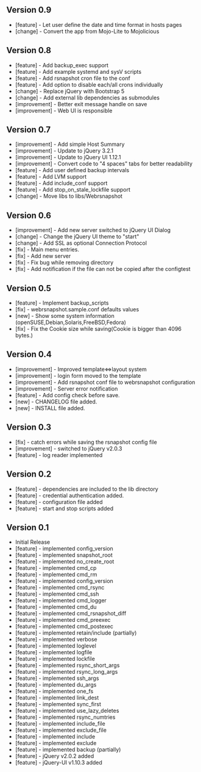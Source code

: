 Version 0.9
-----------

* [feature]     - Let user define the date and time format in hosts pages
* [change]      - Convert the app from Mojo-Lite to Mojolicious


Version 0.8
-----------

* [feature]     - Add backup_exec support
* [feature]     - Add example systemd and sysV scripts
* [feature]     - Add rsnapshot cron file to the conf
* [feature]     - Add option to disable each/all crons individually
* [change]      - Replace jQuery with Bootstrap 5
* [change]      - Add external lib dependencies as submodules
* [improvement] - Better exit message handle on save
* [improvement] - Web UI is responsible 


Version 0.7
-----------

* [improvement] - Add simple Host Summary
* [improvement] - Update to jQuery 3.2.1
* [improvement] - Update to jQuery UI 1.12.1
* [improvement] - Convert code to "4 spaces" tabs for better readability
* [feature]     - Add user defined backup intervals
* [feature]     - Add LVM support
* [feature]     - Add include_conf support
* [feature]     - Add stop_on_stale_lockfile support
* [change]      - Move libs to libs/Webrsnapshot



Version 0.6
-----------

* [improvement] - Add new server switched to jQuery UI Dialog
* [change]      - Change the jQuery UI theme to "start"
* [change]      - Add SSL as optional Connection Protocol
* [fix]         - Main menu entries.
* [fix]         - Add new server
* [fix]         - Fix bug while removing directory
* [fix]         - Add notification if the file can not be copied after the configtest


Version 0.5
-----------

* [feature] - Implement backup_scripts
* [fix]     - webrsnapshot.sample.conf defaults values
* [new]     - Show some system information (openSUSE,Debian,Solaris,FreeBSD,Fedora)
* [fix]     - Fix the Cookie size while saving(Cookie is bigger than 4096 bytes.)


Version 0.4
-----------

* [improvement] - Improved template<=>layout system
* [improvement] - login form moved to the template
* [improvement] - Add rsnapshot conf file to webrsnapshot configuration
* [improvement] - Server error notification
* [feature]     - Add config check before save.
* [new]         - CHANGELOG file added.
* [new]         - INSTALL file added.


Version 0.3
-----------

* [fix]         - catch errors while saving the rsnapshot config file
* [improvement] - switched to jQuery v2.0.3
* [feature]     - log reader implemented


Version 0.2
-----------

* [feature] - dependencies are included to the lib directory
* [feature] - credential authentication added.
* [feature] - configuration file added
* [feature] - start and stop scripts added


Version 0.1
-----------

* Initial Release
* [feature] - implemented config_version
* [feature] - implemented snapshot_root
* [feature] - implemented no_create_root
* [feature] - implemented cmd_cp
* [feature] - implemented cmd_rm
* [feature] - implemented config_version
* [feature] - implemented cmd_rsync
* [feature] - implemented cmd_ssh
* [feature] - implemented cmd_logger
* [feature] - implemented cmd_du
* [feature] - implemented cmd_rsnapshot_diff
* [feature] - implemented cmd_preexec
* [feature] - implemented cmd_postexec
* [feature] - implemented retain/include (partially)
* [feature] - implemented verbose
* [feature] - implemented loglevel
* [feature] - implemented logfile
* [feature] - implemented lockfile
* [feature] - implemented rsync_short_args
* [feature] - implemented rsync_long_args
* [feature] - implemented ssh_args
* [feature] - implemented du_args
* [feature] - implemented one_fs
* [feature] - implemented link_dest
* [feature] - implemented sync_first
* [feature] - implemented use_lazy_deletes
* [feature] - implemented rsync_numtries
* [feature] - implemented include_file
* [feature] - implemented exclude_file
* [feature] - implemented include
* [feature] - implemented exclude
* [feature] - implemented backup (partially)
* [feature] - jQuery v2.0.2 added
* [feature] - jQuery-UI v1.10.3 added
